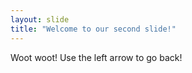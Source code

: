 ```yaml
---
layout: slide
title: "Welcome to our second slide!"
---
```

Woot woot!
Use the left arrow to go back!
